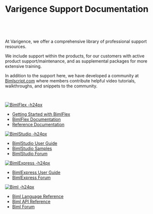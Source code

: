 <p>&nbsp;</p>

# Varigence Support Documentation

<p>&nbsp;</p>

<ci-search style="justify-content:left;margin-top:0px;"></ci-search>

<p>&nbsp;</p>

At Varigence, we offer a comprehensive library of professional support resources.

We include support within the products, for our customers with active product support/maintenance, and as supplemental packages for more extensive training.

In addition to the support here, we have developed a community at [Bimlscript.com](http://bimlscript.com) where members contribute helpful video tutorials, walkthroughs, and snippets to the community.

<p>&nbsp;</p>

<div class="col">
<div class="row">
<div class="col-md-3">

<a href="bimlflex/index.md"><img src="content/images/bimlflex.png" alt="BimlFlex -h24px"></a>

* [Getting Started with BimlFlex](bimlflex/getting-started/index.md)
* [BimlFlex Documentation](bimlflex/index.md)
* [Reference Documentation](bimlflex/reference-documentation/index.md)

</div>

<div class="col-md-3">

<a href="bimlstudio/index.md"><img src="content/images/bimlstudio.svg" alt="BimlStudio -h24px"></a>

* [BimlStudio User Guide](bimlstudio/index.md)
* [BimlStudio Samples](bimlstudio/index.md)
* [BimlStudio Forum](https://varigence.com/Forums?forumName=BimlStudio)

</div>
<div class="col-md-3">

<a href="bimlexpress/index.md"><img src="content/images/bimlexpress.svg" alt="BimlExpress -h24px"></a>

* [BimlExpress User Guide](bimlexpress/index.md)
* [BimlExpress Forum](https://varigence.com/Forums?forumName=Biml)

</div>
<div class="col-md-3">

<a href="biml-reference/index.md"><img src="content/images/biml.svg" alt="Biml -h24px"></a>

* [Biml Language Reference](biml-reference/language-reference/Varigence.Languages.Biml.AstRootNode.html)
* [Biml API Reference](biml-reference/api-reference/Varigence.Languages.Biml.AstRootNode.html)
* [Biml Forum](https://varigence.com/Forums?forumName=Biml)

</div>
</div>
</div>
